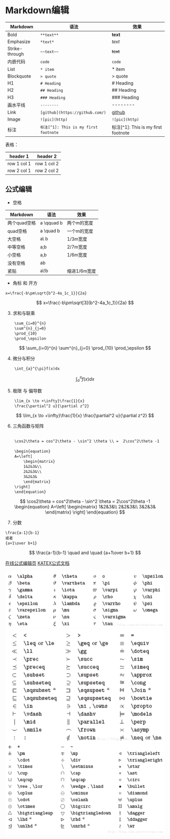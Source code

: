 # Markdown编辑

Markdown | 语法 | 效果
--|--|--
Bold | `**text**` | **text**
Emphasize | `*text*` | *text*
Strike-through | `~~text~~` | ~~text~~
内嵌代码 | ``code`` | `code`
List | `* item` | * item
Blockquote | `> quote` | > quote
H1 | `# Heading` | # Heading
H2 | `## Heading` | ## Heading
H3 | `### Heading` | ### Heading
画水平线 | `--------` | --------
Link | `[github](https://github.com/)` | [github](https://github.com/)
Image | `![pic](http)` | `![pic](http)`
标注 | `标注[^1]: This is my first footnote` | 标注[^1]: This is my first footnote

表格：

header 1 | header 2
---|---
row 1 col 1 | row 1 col 2
row 2 col 1 | row 2 col 2

## 公式编辑
- 空格  

Markdown | 语法 | 效果  
--|--|--  
两个quad空格 | a \qquad b | 两个m的宽度  
quad空格 | a \quad b | 一个m的宽度  
大空格 | a\\ b | 1/3m宽度  
中等空格 | a\;b | 2/7m宽度  
小空格 | a\,b | 1/6m宽度  
没有空格 | ab |  
紧贴 | a\\!b | 缩进1/6m宽度    


- 角标 和 开方
```
x=\frac{-b\pm\sqrt{b^2-4a_1c_1}}{2a}
```
$$
    x=\frac{-b\pm\sqrt[3]{b^2-4a_1c_1}}{2a}
$$

3. 求和与联乘
```
    \sum_{i=0}^{n}
    \sum^{n}_{j=0}
    \prod_{10}
    \prod_\epsilon
```
$$
    \sum_{i=0}^{n}
    \sum^{n}_{j=0}
    \prod_{10}
    \prod_\epsilon
$$

4. 微分与积分
```
    \int_{a}^{\pi}f(x)dx
```
$$
    \int_{a}^{\pi}f(x)dx
$$

5. 极限 与 偏导数
```
    \lim_{x \to +\infty}\frac{1}{x}
    \frac{\partial^2 u}{\partial z^2}
```
$$
    \lim_{x \to +\infty}\frac{1}{x}
    \frac{\partial^2 u}{\partial z^2}
$$

6. 三角函数与矩阵
```

    \cos2\theta = cos^2\theta - \sin^2 \theta \\ =  2\cos^2\theta -1

    \begin{equation}
    A=\left[
        \begin{matrix}
        1&2&3&\\
        2&2&3&\\
        3&2&3&
        \end{matrix}
    \right]
    \end{equation}
```
$$
    \cos2\theta = cos^2\theta - \sin^2 \theta = 2\cos^2\theta -1
    \begin{equation}
    A=\left[
        \begin{matrix}
        1&2&3&\\
        2&2&3&\\
        3&2&3&
        \end{matrix}
    \right]
    \end{equation}
$$

7. 分数
```
\frac{a-1}{b-1} 
或者
{a+1\over b+1}
```
$$
    \frac{a-1}{b-1} \quad and \quad {a+1\over b+1}
$$

[在线公式编辑页](https://www.codecogs.com/latex/eqneditor.php?lang=zh-cn)
[KATEX公式文档](https://katex.org/docs/supported.html)

![公式对照表1](/image/latex_1.png)
![公式对照表2](/image/latex_2.png)
![公式对照表3](/image/latex_3.png)












